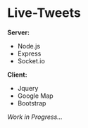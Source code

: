 Live-Tweets
===========

**Server:**

* Node.js
* Express
* Socket.io

**Client:**

* Jquery
* Google Map
* Bootstrap

*Work in Progress...*
